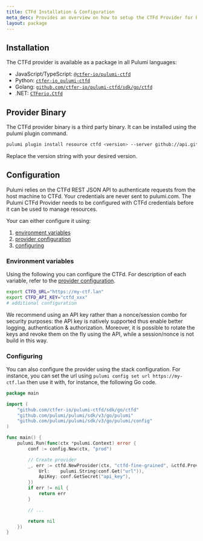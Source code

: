 ```yaml
---
title: CTFd Installation & Configuration
meta_desc: Provides an overview on how to setup the CTFd Provider for Pulumi.
layout: package
---
```


## Installation

The CTFd provider is available as a package in all Pulumi languages:

- JavaScript/TypeScript: [`@ctfer-io/pulumi-ctfd`](https://www.npmjs.com/package/@ctfer-io/pulumi-ctfd)
- Python: [`ctfer-io_pulumi-ctfd`](https://pypi.org/project/ctfer-io_pulumi-ctfd/)
- Golang: [`github.com/ctfer-io/pulumi-ctfd/sdk/go/ctfd`](https://github.com/ctfer-io/pulumi-ctfd)
- .NET: [`CTFerio.Ctfd`](https://www.nuget.org/packages/CTFerio.Ctfd)

## Provider Binary

The CTFd provider binary is a third party binary. It can be installed using the pulumi plugin command.

```bash
pulumi plugin install resource ctfd <version> --server github://api.github.com/ctfer-io
```

Replace the version string with your desired version.

## Configuration

Pulumi relies on the CTFd REST JSON API to authenticate requests from the host machine to CTFd. Your credentials are never sent to pulumi.com.
The Pulumi CTFd Provider needs to be configured with CTFd credentials before it can be used to manage resources.

Your can either configure it using:

1. [environment variables](#environment-variables)
2. [provider configuration](#provider)
3. [configuring](#configuring)

### Environment variables

Using the following you can configure the CTFd. For description of each variable, refer to the [provider configuration](#provider-configuration).

```bash
export CTFD_URL="https://my-ctf.lan"
export CTFD_API_KEY="ctfd_xxx"
# additional configuration
```

We recommend using an API key rather than a nonce/session combo for security purposes: the API key is natively supported thus enable better logging, authentication & authorization.
Moreover, it is possible to rotate the keys and revoke them on the fly using the API, while a session/nonce is not build in this way.

### Configuring

You can also configure the provider using the stack configuration.
For instance, you can set the url using `pulumi config set url https://my-ctf.lan` then use it with, for instance, the following Go code.

```go
package main

import (
	"github.com/ctfer-io/pulumi-ctfd/sdk/go/ctfd"
	"github.com/pulumi/pulumi/sdk/v3/go/pulumi"
	"github.com/pulumi/pulumi/sdk/v3/go/pulumi/config"
)

func main() {
	pulumi.Run(func(ctx *pulumi.Context) error {
		conf := config.New(ctx, "prod")

		// Create provider
		_, err := ctfd.NewProvider(ctx, "ctfd-fine-grained", &ctfd.ProviderArgs{
			Url:    pulumi.String(conf.Get("url")),
			ApiKey: conf.GetSecret("api_key"),
		})
		if err != nil {
			return err
		}

		// ...

		return nil
	})
}
```
